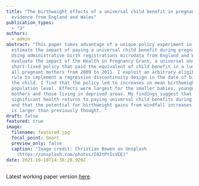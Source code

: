 ```yaml
---
title: "The birthweight effects of a universal child benefit in pregnancy:
  evidence from England and Wales"
publication_types:
  - "3"
authors:
  - admin
abstract: "This paper takes advantage of a unique policy experiment in the UK to
  estimate the impact of paying a universal child benefit during pregnancy.
  Using administrative birth registrations microdata from England and Wales, I
  evaluate the impact of the Health in Pregnancy Grant, a universal and
  short-lived policy that paid the equivalent of child benefit in a lump sum to
  all pregnant mothers from 2009 to 2011. I exploit an arbitrary eligibility
  rule to implement a regression discontinuity design in the date of birth of
  the child. I find that the policy led to increases in mean birthweight at
  population level. Effects were largest for the smaller babies, youngest
  mothers and those living in deprived areas. My findings suggest that there are
  significant health returns to paying universal child benefits during pregnancy
  and that the potential for birthweight gains from windfall increases in income
  is larger than previously thought. "
draft: false
featured: true
image:
  filename: featured.jpg
  focal_point: Smart
  preview_only: false
  caption: "Image credit: Christian Bowen on Unsplash
    (https://unsplash.com/photos/I0ItPtIsVEE)"
date: 2021-10-18T14:38:28.920Z
---
```

Latest working paper version [here](https://maryreader.com/publication/the-birthweight-effects-of-universal-child-benefits-in-pregnancy-quasi-experimental-evidence-from-england-and-wales/the-birthweight-effects-of-universal-child-benefits-in-pregnancy-quasi-experimental-evidence-from-england-and-wales.pdf).